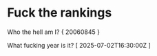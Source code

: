 # Fuck the rankings

Who the hell am I?
{ 20060845 }

What fucking year is it?
[ 2025-07-02T16:30:00Z ]
